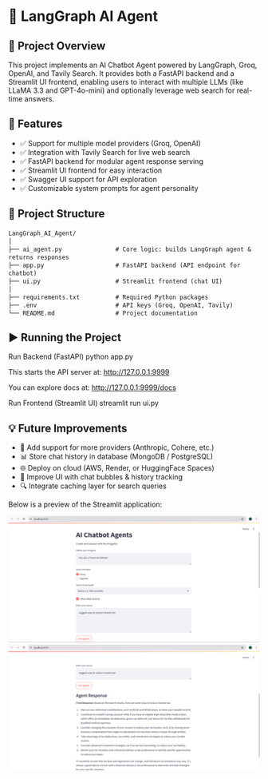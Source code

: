 # 🤖 LangGraph AI Agent
## 📌 Project Overview

This project implements an AI Chatbot Agent powered by LangGraph, Groq, OpenAI, and Tavily Search. It provides both a FastAPI backend and a Streamlit UI frontend, enabling users to interact with multiple LLMs (like LLaMA 3.3 and GPT-4o-mini) and optionally leverage web search for real-time answers.

## 🚀 Features

- ✅ Support for multiple model providers (Groq, OpenAI)
- ✅ Integration with Tavily Search for live web search
- ✅ FastAPI backend for modular agent response serving
- ✅ Streamlit UI frontend for easy interaction
- ✅ Swagger UI support for API exploration
- ✅ Customizable system prompts for agent personality



## 📂 Project Structure

```
LangGraph_AI_Agent/
│
├── ai_agent.py               # Core logic: builds LangGraph agent & returns responses
├── app.py                    # FastAPI backend (API endpoint for chatbot)
├── ui.py                     # Streamlit frontend (chat UI)
│
├── requirements.txt          # Required Python packages
├── .env                      # API keys (Groq, OpenAI, Tavily)
└── README.md                 # Project documentation
```

## ▶️ Running the Project
Run Backend (FastAPI)
python app.py


This starts the API server at: http://127.0.0.1:9999

You can explore docs at: http://127.0.0.1:9999/docs

Run Frontend (Streamlit UI)
streamlit run ui.py


## 💡 Future Improvements

- 🧠 Add support for more providers (Anthropic, Cohere, etc.)
- 📊 Store chat history in database (MongoDB / PostgreSQL)
- 🌐 Deploy on cloud (AWS, Render, or HuggingFace Spaces)
- 🎨 Improve UI with chat bubbles & history tracking
- 🔍 Integrate caching layer for search queries

Below is a preview of the Streamlit application:

![App Screenshot](screenshots/agentai_ss1.png)
![App Screenshot](screenshots/agentai_ss2.png)
